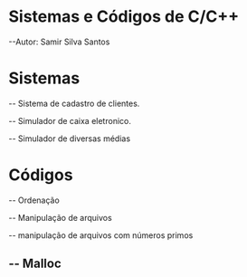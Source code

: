 # Sistemas e Códigos de C/C++

--Autor: Samir Silva Santos

# Sistemas

-- Sistema de cadastro de clientes.

-- Simulador de caixa eletronico.

-- Simulador de diversas médias



# Códigos

-- Ordenação

-- Manipulação de arquivos

-- manipulação de arquivos com números primos

-- Malloc
--
